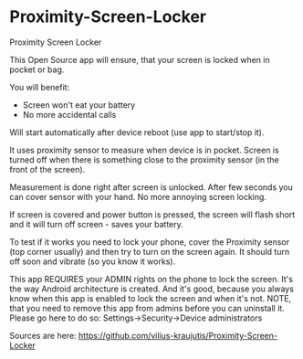 Proximity-Screen-Locker
=======================

Proximity Screen Locker


This Open Source app will ensure, that your screen is locked when in pocket or bag.

You will benefit:
* Screen won't eat your battery
* No more accidental calls

Will start automatically after device reboot (use app to start/stop it).

It uses proximity sensor to measure when device is in pocket. Screen is turned off when there is something close to the proximity sensor (in the front of the screen).

Measurement is done right after screen is unlocked. After few seconds you can cover sensor with your hand. No more annoying screen locking.

If screen is covered and power button is pressed, the screen will flash short and it will turn off screen - saves your battery.

To test if it works you need to lock your phone, cover the Proximity sensor (top corner usually) and then try to turn on the screen again. It should turn off soon and vibrate (so you know it works).

This app REQUIRES your ADMIN rights on the phone to lock the screen. It's the way Android architecture is created. And it's good, because you always know when this app is enabled to lock the screen and when it's not.
NOTE, that you need to remove this app from admins before you can uninstall it. Please go here to do so: Settings->Security->Device administrators

Sources are here: https://github.com/vilius-kraujutis/Proximity-Screen-Locker